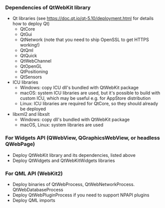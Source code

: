 ### Dependencies of QtWebKit library
* Qt libraries (see https://doc.qt.io/qt-5.10/deployment.html for details how to deploy Qt)
    * QtCore
    * QtGui
    * QtNetwork (note that you need to ship OpenSSL to get HTTPS working!)
    * QtQml
    * QtQuick
    * QtWebChannel
    * QtOpenGL
    * QtPositioning
    * QtSensors
* ICU libraries
    * Windows: copy ICU dll's bundled with QtWebKit package
    * macOS: system ICU libraries are used, but it's possible to build with custom ICU, which may be useful e.g. for AppStore distribution
    * Linux: ICU libraries are required for QtCore, so they should already be deployed
* libxml2 and libxslt
    * Windows: copy dll's bundled with QtWebKit package
    * macOS, Linux: system libraries are used

### For Widgets API (QWebView, QGraphicsWebView, or headless QWebPage)

* Deploy QtWebKit library and its dependencies, listed above
* Deploy QtWidgets and QtWebKitWidgets libraries

### For QML API (WebKit2)

* Deploy binaries of QtWebProcess, QtWebNetworkProcess. QtWebDatabaseProcess
* Deploy QtWebPluginProcess if you need to support NPAPI plugins
* Deploy QML imports

